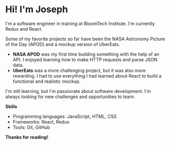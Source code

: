 # Hi! I'm Joseph

I'm a software engineer in training at BloomTech Institute. I'm currently Redux and React.

Some of my favorite projects so far have been the NASA Astronomy Picture of the Day (APOD) and a mockup version of UberEats.

* **NASA APOD** was my first time building something with the help of an API. I enjoyed learning how to make HTTP requests and parse JSON data.
* **UberEats** was a more challenging project, but it was also more rewarding. I had to use everything I had learned about React to build a functional and realistic mockup.

I'm still learning, but I'm passionate about software development. I'm always looking for new challenges and opportunities to learn.

**Skills**

* Programming languages: JavaScript, HTML, CSS
* Frameworks: React, Redux
* Tools: Git, GitHub

**Thanks for reading!**
